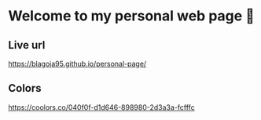 # Welcome to my personal web page 👋

## Live url
https://blagoja95.github.io/personal-page/

## Colors
https://coolors.co/040f0f-d1d646-898980-2d3a3a-fcfffc

